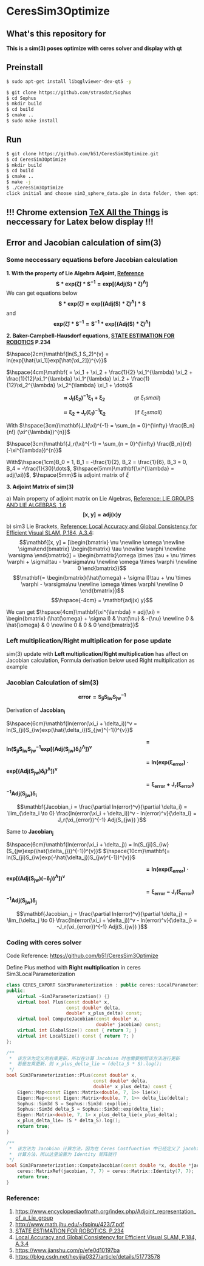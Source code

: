# CeresSim3Optimize

## What's this repository for
**This is a sim(3) poses optimize with ceres solver and display with qt**

## Preinstall
```bash
$ sudo apt-get install libqglviewer-dev-qt5 -y

$ git clone https://github.com/strasdat/Sophus
$ cd Sophus
$ mkdir build
$ cd build
$ cmake ..
$ sudo make install
```

## Run
```bash
$ git clone https://github.com/b51/CeresSim3Optimize.git
$ cd CeresSim3Optimize
$ mkdir build
$ cd build
$ cmake ..
$ make -j
$ ./CeresSim3Optimize
click initial and choose sim3_sphere_data.g2o in data folder, then optimize
```
## **!!! Chrome extension [TeX All the Things](https://chrome.google.com/webstore/detail/tex-all-the-things/cbimabofgmfdkicghcadidpemeenbffn) is neccessary for Latex below display !!!**
## Error and Jacobian calculation of sim(3)

### Some neccessary equations before Jacobian calculation
**1. With the property of Lie Algebra Adjoint, [Reference](https://blog.csdn.net/heyijia0327/article/details/51773578)**
$$\mathbf{S * exp(\hat{\zeta}) * S^{-1} = exp[(Adj(S) * \zeta)^{\Lambda}]}$$
We can get equations below
$$\mathbf{S * exp(\hat{\zeta}) = exp[(Adj(S) * \zeta)^{\Lambda}] * S}$$
and
$$\mathbf{exp(\hat{\zeta}) * S^{-1} = S^{-1} * exp[(Adj(S) * \zeta)^{\Lambda}]}$$

**2. Baker-Campbell-Hausdorf equations, [STATE ESTIMATION FOR ROBOTICS](http://asrl.utias.utoronto.ca/~tdb/bib/barfoot_ser17.pdf) P.234**

$\hspace{2cm}\mathbf{ln(S_1 S_2)^{v} = ln(exp[\hat{\xi_1]}exp[\hat{\xi_2]})^{v}}$

$\hspace{4cm}\mathbf{ = \xi_1 + \xi_2 + \frac{1}{2} \xi_1^{\lambda} \xi_2 + \frac{1}{12}\xi_1^{\lambda} \xi_1^{\lambda} \xi_2 + \frac{1}{12}\xi_2^{\lambda} \xi_2^{\lambda} \xi_1 + \dots}$

$\hspace{4cm}\mathbf{\approx J_l(\xi_2)^{-1}\xi_1 + \xi_2}\hspace{2cm}$ (if $\xi_1 small$)

$\hspace{4cm}\mathbf{\approx \xi_2 + J_r(\xi_1)^{-1}\xi_2}\hspace{2cm}$ (if $\xi_2 small$)

With
$\hspace{3cm}\mathbf{J_l(\xi)^{-1} = \sum_{n = 0}^{\infty} \frac{B_n}{n!} (\xi^{\lambda})^{n}}$

$\hspace{3cm}\mathbf{J_r(\xi)^{-1} = \sum_{n = 0}^{\infty} \frac{B_n}{n!} (-\xi^{\lambda})^{n}}$

With$\hspace{1cm}B_0 = 1, B_1 = -\frac{1}{2}, B_2 = \frac{1}{6}, B_3 = 0, B_4 = -\frac{1}{30}\dots$, $\hspace{5mm}\mathbf{\xi^{\lambda} = adj(\xi)}$, $\hspace{5mm}$ is adjoint matrix of $\xi$

**3. Adjoint Matrix of sim(3)**

a) Main property of adjoint matrix on Lie Algebras, [Reference: LIE GROUPS AND LIE ALGEBRAS, 1.6](http://www.math.jhu.edu/~fspinu/423/7.pdf)
$$\mathbf{[x, y] = adj(x)y}$$

b) sim3 Lie Brackets, [Reference: Local Accuracy and Global Consistency for Efficient Visual SLAM, P.184, A.3.4](https://www.doc.ic.ac.uk/~ajd/Publications/Strasdat-H-2012-PhD-Thesis.pdf):
$$\mathbf{[x, y] = [\begin{bmatrix} \nu \newline \omega \newline \sigma\end{bmatrix} \begin{bmatrix} \tau \newline \varphi \newline \varsigma \end{bmatrix}] = \begin{bmatrix}\omega \times \tau + \nu \times \varphi + \sigma\tau - \varsigma\nu \newline \omega \times \varphi \newline  0 \end{bmatrix}}$$
$$\mathbf{= \begin{bmatrix}(\hat{\omega} + \sigma I)\tau + \nu \times \varphi - \varsigma\nu \newline \omega \times \varphi \newline  0 \end{bmatrix}}$$
$$\hspace{-4cm} = \mathbf{adj(x) y}$$

We can get $\hspace{4cm}\mathbf{\xi^{\lambda} = adj(\xi) = \begin{bmatrix} (\hat{\omega} + \sigma I) & \hat{\nu} & -{\nu} \newline 0 & \hat{\omega} & 0 \newline 0 & 0 & 0 \end{bmatrix}}$

### Left multiplication/Right multiplication for pose update
sim(3) update with **Left multiplication/Right multiplication** has affect on Jacobian calculation, Formula derivation below used Right multiplication as example

### Jacobian Calculation of sim(3)
$$\mathbf{error = S_{ji}  S_{iw}  S_{jw}^{-1}}$$

Derivation of $\mathbf{Jacobian_i}$

$\hspace{6cm}\mathbf{ln(error(\xi_i + \delta_i))^v = ln(S_{ji}S_{iw}exp(\hat{\delta_i})S_{jw}^{-1})^{v}}$

$\hspace{10cm}\mathbf{= ln(S_{ji}S_{iw}S_{jw}^{-1}exp[(Adj(S_{jw}){\delta_i})^{\Lambda}])^{v}}$

$\hspace{10cm}\mathbf{= ln(exp(\xi_{error}) \cdot exp[(Adj(S_{jw}){\delta_i})^{\Lambda}])^{v}}$

$\hspace{10cm}\mathbf{= \xi_{error} + J_r(\xi_{error})^{-1} Adj(S_{jw}){\delta_i}}$

$$\mathbf{Jacobian_i = \frac{\partial ln(error)^v}{\partial \delta_i} = \lim_{\delta_i \to 0} \frac{ln(error(\xi_i + \delta_i))^v - ln(error)^v}{\delta_i} = J_r(\xi_{error})^{-1} Adj(S_{jw}) }$$

Same to $\mathbf{Jacobian_j}$

$\hspace{6cm}\mathbf{ln(error(\xi_i + \delta_j)) = ln(S_{ji}S_{iw}(S_{jw}exp(\hat{\delta_j}))^{-1})^{v}}$
$\hspace{10cm}\mathbf{= ln(S_{ji}S_{iw}exp(-\hat{\delta_j})S_{jw}^{-1})^{v}}$

$\hspace{10cm}\mathbf{= ln(exp(\xi_{error}) \cdot exp[(Adj(S_{jw})(-\delta_j))^{\Lambda}])^{v}}$

$\hspace{10cm}\mathbf{= \xi_{error} - J_r(\xi_{error})^{-1} Adj(S_{jw}){\delta_j}}$

$$\mathbf{Jacobian_j = \frac{\partial ln(error)^v}{\partial \delta_j} = \lim_{\delta_j \to 0} \frac{ln(error(\xi_i + \delta_j))^v - ln(error)^v}{\delta_j} = -J_r(\xi_{error})^{-1} Adj(S_{jw}) }$$

### Coding with ceres solver
Code Reference: https://github.com/b51/CeresSim3Optimize

Define Plus method with **Right multiplication** in ceres Sim3LocalParameterization 

``` cpp
class CERES_EXPORT Sim3Parameterization : public ceres::LocalParameterization {
public:
    virtual ~Sim3Parameterization() {}
    virtual bool Plus(const double* x,
                      const double* delta,
                      double* x_plus_delta) const;
    virtual bool ComputeJacobian(const double* x,
                                 double* jacobian) const;
    virtual int GlobalSize() const { return 7; }
    virtual int LocalSize() const { return 7; }
};

/**
 *  该方法为定义的右乘更新，所以在计算 Jacobian 时也需要按照该方法进行更新
 *  若是左乘更新，则 x_plus_delta_lie = (delta_S * S).log();
 */
bool Sim3Parameterization::Plus(const double* x,
                                const double* delta,
                                double* x_plus_delta) const {
    Eigen::Map<const Eigen::Matrix<double, 7, 1>> lie(x);
    Eigen::Map<const Eigen::Matrix<double, 7, 1>> delta_lie(delta);
    Sophus::Sim3d S = Sophus::Sim3d::exp(lie);
    Sophus::Sim3d delta_S = Sophus::Sim3d::exp(delta_lie);
    Eigen::Matrix<double, 7, 1> x_plus_delta_lie(x_plus_delta);
    x_plus_delta_lie= (S * delta_S).log();
    return true;
}

/**
 *  该方法为 Jacobian 计算方法，因为在 Ceres Costfunction 中已经定义了 jacobian 的
 *  计算方法，所以这里设置为 Identity 矩阵就行
 */
bool Sim3Parameterization::ComputeJacobian(const double *x, double *jacobian) const {
    ceres::MatrixRef(jacobian, 7, 7) = ceres::Matrix::Identity(7, 7);
    return true;
}
```

### Reference:
1. https://www.encyclopediaofmath.org/index.php/Adjoint_representation_of_a_Lie_group
2. http://www.math.jhu.edu/~fspinu/423/7.pdf
3. [STATE ESTIMATION FOR ROBOTICS, P.234](http://asrl.utias.utoronto.ca/~tdb/bib/barfoot_ser17.pdf)
4. [Local Accuracy and Global Consistency for Efficient Visual SLAM, P.184, A.3.4](https://www.doc.ic.ac.uk/~ajd/Publications/Strasdat-H-2012-PhD-Thesis.pdf)
5. https://www.jianshu.com/p/efe0d10197ba
6. https://blog.csdn.net/heyijia0327/article/details/51773578
